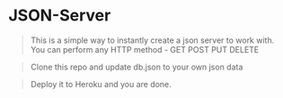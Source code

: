 # JSON-Server
>This is a simple way to instantly create a json server to work with.  
You  can perform any HTTP method - GET POST PUT DELETE 

>Clone this repo and update db.json to your own json data

>Deploy it to Heroku and you are done.
